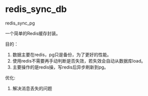 # redis_sync_db
redis_sync_pg

一个简单的Redis缓存封装。

目的：
  1. 数据主要在redis，pg只是备份，为了更好的性能。
  2. 使用redis不需要再手动判断是否失效，若失效会自动从数据库load。
  3. 主要操作的是redis操，写redis后异步刷新到pg。
 

优化:
  1. 解决消息丢失的问题
